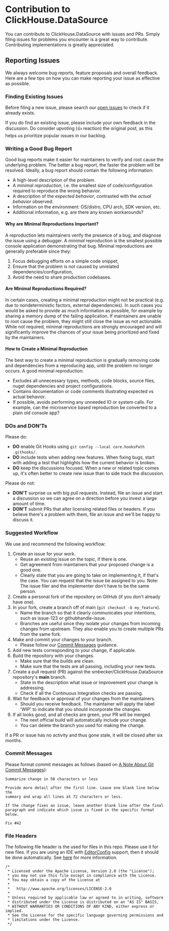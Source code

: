# Contribution to ClickHouse.DataSource

You can contribute to ClickHouse.DataSource with issues and PRs. Simply filing issues for problems you encounter is a great way to contribute. Contributing implementations is greatly appreciated.

## Reporting Issues

We always welcome bug reports, feature proposals and overall feedback. Here are a few tips on how you can make reporting your issue as effective as possible.

### Finding Existing Issues

Before filing a new issue, please search our [open issues](https://github.com/smbecker/ClickHouse.DataSource/issues) to check if it already exists.

If you do find an existing issue, please include your own feedback in the discussion. Do consider upvoting (👍 reaction) the original post, as this helps us prioritize popular issues in our backlog.

### Writing a Good Bug Report

Good bug reports make it easier for maintainers to verify and root cause the underlying problem. The better a bug report, the faster the problem will be resolved. Ideally, a bug report should contain the following information:

* A high-level description of the problem.
* A _minimal reproduction_, i.e. the smallest size of code/configuration required to reproduce the wrong behavior.
* A description of the _expected behavior_, contrasted with the _actual behavior_ observed.
* Information on the environment: OS/distro, CPU arch, SDK version, etc.
* Additional information, e.g. are there any known workarounds?

#### Why are Minimal Reproductions Important?

A reproduction lets maintainers verify the presence of a bug, and diagnose the issue using a debugger. A _minimal_ reproduction is the smallest possible console application demonstrating that bug. Minimal reproductions are generally preferable since they:

1. Focus debugging efforts on a simple code snippet,
2. Ensure that the problem is not caused by unrelated dependencies/configuration,
3. Avoid the need to share production codebases.

#### Are Minimal Reproductions Required?

In certain cases, creating a minimal reproduction might not be practical (e.g. due to nondeterministic factors, external dependencies). In such cases you would be asked to provide as much information as possible, for example by sharing a memory dump of the failing application. If maintainers are unable to root cause the problem, they might still close the issue as not actionable. While not required, minimal reproductions are strongly encouraged and will significantly improve the chances of your issue being prioritized and fixed by the maintainers.

#### How to Create a Minimal Reproduction

The best way to create a minimal reproduction is gradually removing code and dependencies from a reproducing app, until the problem no longer occurs. A good minimal reproduction:

* Excludes all unnecessary types, methods, code blocks, source files, nuget dependencies and project configurations.
* Contains documentation or code comments illustrating expected vs actual behavior.
* If possible, avoids performing any unneeded IO or system calls. For example, can the microservice based reproduction be converted to a plain old console app?

### DOs and DON'Ts

Please do:

* **DO** enable Git Hooks using `git config --local core.hooksPath .githooks/`.
* **DO** include tests when adding new features. When fixing bugs, start with
  adding a test that highlights how the current behavior is broken.
* **DO** keep the discussions focused. When a new or related topic comes up,
  it's often better to create new issue than to side track the discussion.

Please do not:

* **DON'T** surprise us with big pull requests. Instead, file an issue and start
  a discussion so we can agree on a direction before you invest a large amount
  of time.
* **DON'T** submit PRs that alter licensing related files or headers. If you believe there's a problem with them, file an issue and we'll be happy to discuss it.

### Suggested Workflow

We use and recommend the following workflow:

1. Create an issue for your work.
   - Reuse an existing issue on the topic, if there is one.
   - Get agreement from maintainers that your proposed change is a good one.
   - Clearly state that you are going to take on implementing it, if that's the case. You can request that the issue be assigned to you. Note: The issue filer and the implementer don't have to be the same person.
2. Create a personal fork of the repository on GitHub (if you don't already have one).
3. In your fork, create a branch off of main (`git checkout -b my_feature`).
   - Name the branch so that it clearly communicates your intentions, such as issue-123 or githubhandle-issue.
   - Branches are useful since they isolate your changes from incoming changes from upstream. They also enable you to create multiple PRs from the same fork.
4. Make and commit your changes to your branch.
   - Please follow our [Commit Messages](#commit-messages) guidance.
5. Add new tests corresponding to your change, if applicable.
6. Build the repository with your changes.
   - Make sure that the builds are clean.
   - Make sure that the tests are all passing, including your new tests.
7. Create a pull request (PR) against the smbecker/ClickHouse.DataSource repository's **main** branch.
   - State in the description what issue or improvement your change is addressing.
   - Check if all the Continuous Integration checks are passing.
8. Wait for feedback or approval of your changes from the maintainers.
   - Should you receive feedback. The maintainer will apply the label 'WIP' to indicate that you should incorporate the changes.
9. If all looks good, and all checks are green, your PR will be merged.
   - The next official build will automatically include your change.
   - You can delete the branch you used for making the change.

If a PR or issue has no activity and thus gone stale, it will be closed after six months.

### Commit Messages

Please format commit messages as follows (based on [A Note About Git Commit Messages](http://tbaggery.com/2008/04/19/a-note-about-git-commit-messages.html)):

```
Summarize change in 50 characters or less

Provide more detail after the first line. Leave one blank line below the
summary and wrap all lines at 72 characters or less.

If the change fixes an issue, leave another blank line after the final
paragraph and indicate which issue is fixed in the specific format
below.

Fix #42
```

### File Headers

The following file header is the used for files in this repo. Please use it for new files. If you are using an IDE with [EditorConfig](https://editorconfig.org/) support, then it should be done automatically. See [here](https://learn.microsoft.com/en-us/visualstudio/ide/reference/add-file-header?view=vs-2022) for more information.

```
/*
 * Licensed under the Apache License, Version 2.0 (the "License");
 * you may not use this file except in compliance with the License.
 * You may obtain a copy of the License at
 *
 *   http://www.apache.org/licenses/LICENSE-2.0
 *
 * Unless required by applicable law or agreed to in writing, software
 * distributed under the License is distributed on an "AS IS" BASIS,
 * WITHOUT WARRANTIES OR CONDITIONS OF ANY KIND, either express or implied.
 * See the License for the specific language governing permissions and
 * limitations under the License.
 */
```
